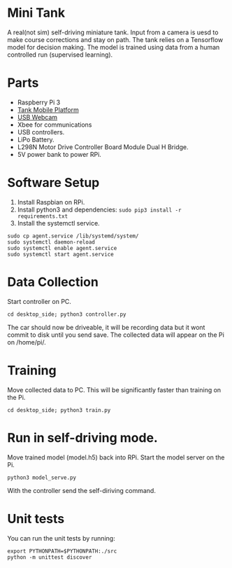 # Mini Tank
A real(not sim) self-driving miniature tank. Input from a camera is uesd to make course corrections and stay on path.
The tank relies on a Tensorflow model for decision making. The model is trained using data from a human controlled run (supervised learning).

# Parts
* Raspberry Pi 3
* [Tank Mobile Platform](https://www.amazon.com/gp/product/B014L1CF1K)
* [USB Webcam](https://www.amazon.com/gp/product/B087P8VJ77)
* Xbee for communications
* USB controllers.
* LiPo Battery.
* L298N Motor Drive Controller Board Module Dual H Bridge.
* 5V power bank to power RPi.

# Software Setup
1. Install Raspbian on RPi.
1. Install python3 and dependencies:
  `sudo pip3 install -r requirements.txt`
1. Install the systemctl service.
  ```
  sudo cp agent.service /lib/systemd/system/
  sudo systemctl daemon-reload
  sudo systemctl enable agent.service
  sudo systemctl start agent.service
  ```

# Data Collection
Start controller on PC.

`cd desktop_side; python3 controller.py`

The car should now be driveable, it will be recording data but it wont commit to disk until you send save.
The collected data will appear on the Pi on /home/pi/.

# Training
Move collected data to PC. This will be significantly faster than training on the Pi.

`cd desktop_side; python3 train.py`

# Run in self-driving mode.
Move trained model (model.h5) back into RPi.
Start the model server on the Pi.

`python3 model_serve.py`

With the controller send the self-diriving command.

# Unit tests
You can run the unit tests by running:
```
export PYTHONPATH=$PYTHONPATH:./src
python -m unittest discover
```

